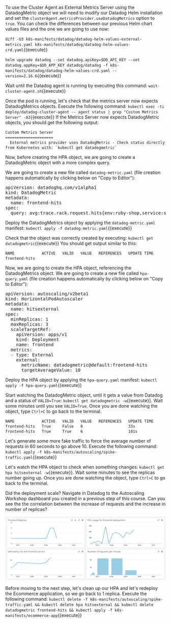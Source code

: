 To use the Cluster Agent as External Metrics Server using the DatadogMetric object we will need to modify our Datadog Helm installation and set the `clusterAgent.metricsProvider.useDatadogMetrics` option to `true`. You can check the differences between our previous Helm chart values files and the one we are going to use now:

`diff -U3 k8s-manifests/datadog/datadog-helm-values-external-metrics.yaml k8s-manifests/datadog/datadog-helm-values-crd.yaml`{{execute}}

`helm upgrade datadog --set datadog.apiKey=$DD_API_KEY --set datadog.appKey=$DD_APP_KEY datadog/datadog -f k8s-manifests/datadog/datadog-helm-values-crd.yaml --version=2.16.6`{{execute}}

Wait until the Datadog agent is running by executing this command: `wait-cluster-agent.sh`{{execute}}

Once the pod is running, let's check that the metrics server now expects DatadogMetrics objects. Execute the following command: `kubectl exec -ti deploy/datadog-cluster-agent -- agent status | grep "Custom Metrics Server" -A3`{{execute}} If the Metrics Server now expects DatadogMetric objects, you should get the following output:

```
Custom Metrics Server
=====================
  External metrics provider uses DatadogMetric - Check status directly from Kubernetes with: `kubectl get datadogmetric`
```

Now, before creating the HPA object, we are going to create a DatadogMetric object with a more complex query.

We are going to create a new file called `datadog-metric.yaml` (file creation happens automatically by clicking below on "Copy to Editor"):

<pre class="file" data-filename="datadog-metric.yaml" data-target="replace">
apiVersion: datadoghq.com/v1alpha1
kind: DatadogMetric
metadata:
  name: frontend-hits
spec:
  query: avg:trace.rack.request.hits{env:ruby-shop,service:store-frontend}.as_count().rollup(sum, 60)
</pre>

Deploy the DatadogMetrics object by applying the `datadog-metric.yaml` manifest: `kubectl apply -f datadog-metric.yaml`{{execute}}

Check that the object was correctly created by executing: `kubectl get datadogmetric`{{execute}} You should get output similar to this:

```
NAME            ACTIVE   VALID   VALUE   REFERENCES   UPDATE TIME
frontend-hits
```

Now, we are going to create the HPA object, referencing the DatadogMetrics object. We are going to create a new file called `hpa-query.yaml` (file creation happens automatically by clicking below on "Copy to Editor"): 

<pre class="file" data-filename="hpa-query.yaml" data-target="replace">
apiVersion: autoscaling/v2beta1
kind: HorizontalPodAutoscaler
metadata:
  name: hitsexternal 
spec:
  minReplicas: 1
  maxReplicas: 3
  scaleTargetRef:
    apiVersion: apps/v1
    kind: Deployment
    name: frontend 
  metrics:
  - type: External
    external:
      metricName: datadogmetric@default:frontend-hits
      targetAverageValue: 10
</pre>

Deploy the HPA object by applying the `hpa-query.yaml` manifest: `kubectl apply -f hpa-query.yaml`{{execute}}

Start watching the DatadogMetric object, until it gets a value from Datadog and a status of `VALID=True`: `kubectl get datadogmetric -w`{{execute}}. Wait some minutes until you see `VALID=True`. Once you are done watching the object, type `Ctrl+C` to go back to the terminal.

```
NAME            ACTIVE   VALID   VALUE   REFERENCES   UPDATE TIME
frontend-hits   True     False   0                    33s
frontend-hits   True     True    6                    101s
```

Let's generate some more fake traffic to force the average number of requests in 60 seconds to go above 10. Execute the following command: `kubectl apply -f k8s-manifests/autoscaling/spike-traffic.yaml`{{execute}}

Let's watch the HPA object to check when something changes: `kubectl get hpa hitsexternal -w`{{execute}}. Wait some minutes to see the replicas number going up. Once you are done watching the object, type `Ctrl+C` to go back to the terminal.

Did the deployment scale? Navigate in Datadog to the Autoscaling Workshop dashboard you created in a previous step of this course. Can you see the the correlation between the increase of requests and the increase in number of replicas?

![Screenshot of HPA Dashboard](./assets/dashboard-query.png)

Before moving to the next step, let's clean up our HPA and let's redeploy the Ecommerce application, so we go back to 1 replica. Execute the following command: `kubectl delete -f k8s-manifests/autoscaling/spike-traffic.yaml && kubectl delete hpa hitsexternal && kubectl delete datadogmetric frontend-hits && kubectl apply -f k8s-manifests/ecommerce-app`{{execute}}